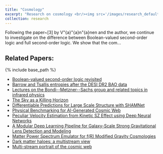 ```yaml
---
title: "Cosmology"
excerpt: "Research on cosmology <br/><img src='/images/research_default.png'>"
collection: research
---
```


Following the paper~[3] by V\"{a}\"{a}n\"{a}nen and the author, we continue
to investigate on the difference between Boolean-valued second-order logic and
full second-order logic. We show that the com...

## Related Papers:

{% include base_path %}

- [Boolean-valued second-order logic revisited](/publication/2025boolean-valued-second-order-logic-revisited)
- [Barrow and Tsallis entropies after the DESI DR2 BAO data](/publication/2025barrow-and-tsallis-entropies-after-the-desi-dr2-bao-data)
- [Lectures on the Bondi--Metzner--Sachs group and related topics in
  infrared physics](/publication/2025lectures-on-the-bondi--metzner--sachs-group-and-related-topics-in--infrared-physics)
- [The Sky as a Killing Horizon](/publication/2025the-sky-as-a-killing-horizon)
- [Differentiable Predictions for Large Scale Structure with SHAMNet](/publication/2022Ramachandra_1)
- [Physical Benchmarking for AI-Generated Cosmic Web](/publication/2021Ramachandra_2)
- [Peculiar Velocity Estimation from Kinetic SZ Effect using Deep Neural Networks](/publication/2020Ramachandra_3)
- [A Modular Deep Learning Pipeline for Galaxy-Scale Strong Gravitational Lens Detection and Modeling](/publication/2019Ramachandra_1)
- [Matter Power Spectrum Emulator for f(R) Modified Gravity Cosmologies](/publication/2020Ramachandra_2)
- [Dark matter haloes: a multistream view](/publication/2017Ramachandra_2)
- [Multi-stream portrait of the cosmic web](/publication/2015Ramachandra)

